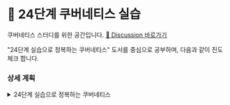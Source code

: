 # 🌱 24단계 쿠버네티스 실습

쿠버네티스 스터디를 위한 공간입니다. [📒 Discussion 바로가기](https://github.com/studystep24/kube24/discussions)  

"24단계 실습으로 정복하는 쿠버네티스" 도서를 중심으로 공부하며, 다음과 같이 진도체크 합니다.

### 상세 계획

<details>
<summary> 24단계 실습으로 정복하는 쿠버네티스 </summary>
    
#### 24단계 실습으로 정복하는 쿠버네티스 (2025.03.08 ~ )
| 날짜 | 목표 섹션 | 원선 | 덕린 | 용학 | 성광 | 대현 | 도현 | 현경 | 진헌 |
| --- | ------- | --- | --- | ---| ---|---- | ----| -----|-----|
| 3월 8일(토) | 완강 |  ✅   |    |    |     |     |     |      |      |
| 3월 15일(토) | 완강 |       |    |   |     |     |     |       |     |
| 3월 22일(토) | 완강 |       |    |   |     |     |     |       |     |
| 3월 29일(토) | 완강 |       |    |   |     |     |     |       |     |
| 4월 5일(토) | 완강 |       |    |   |     |     |     |       |     |
